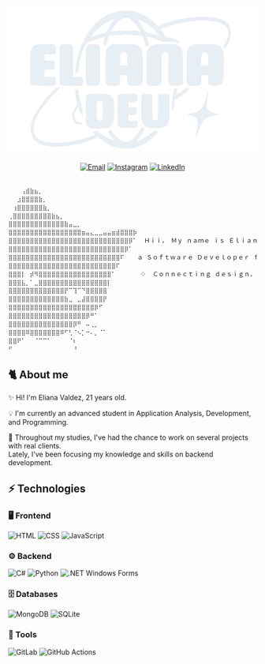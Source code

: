 <p align="center">
  <img src="assets/e-logo.png" alt="Eliana Dev Logo" height="300" width="700">
</p>

<div align="center">

[![Email](https://img.shields.io/badge/Email-D14836?style=for-the-badge&logo=gmail&logoColor=white)](mailto:valdezeliana38@gmail.com)
[![Instagram](https://img.shields.io/badge/Instagram-%23E4405F?style=for-the-badge&logo=instagram&logoColor=white)](https://www.instagram.com/__whoisellie)
[![LinkedIn](https://img.shields.io/badge/LinkedIn-%230077B5?style=for-the-badge&logo=linkedin&logoColor=white)](https://www.linkedin.com/in/valdezeliana)

</div>

```bash

⠀⠀⠀⢠⣾⣷⣦⡀⠀⠀⠀⠀⠀⠀⠀⠀⠀⠀⠀⠀⠀⠀⠀⠀⠀⠀⠀⠀⠀⠀
⠀⠀⣰⣿⣿⣿⣿⣷⡀⠀⠀⠀⠀⠀⠀⠀⠀⠀⠀⠀⠀⠀⠀⠀⠀⠀⠀⠀⠀⠀
⠀⢰⣿⣿⣿⣿⣿⣿⣷⡀⠀⠀⠀⠀⠀⠀⠀⠀⠀⠀⠀⠀⠀⠀⠀⠀⠀⠀⠀⠀
⢀⣿⣿⣿⣿⣿⣿⣿⣿⣿⣷⣦⡀⠀⠀⠀⠀⠀⠀⠀⠀⠀⠀⠀⠀⠀⠀⠀⠀⠀
⣿⣿⣿⣿⣿⣿⣿⣿⣿⣿⣿⣿⣿⣷⣤⣀⡀⠀⠀⠀⠀⠀⠀⠀⠀⠀⠀⠀⠀⠀
⣿⣿⣿⣿⣿⣿⣿⣿⣿⣿⣿⣿⣿⣿⣿⣿⣿⣶⣤⣄⣀⣀⣤⣤⣶⣾⣿⣿⣿⡷
⣿⣿⣿⣿⣿⣿⣿⣿⣿⣿⣿⣿⣿⣿⣿⣿⣿⣿⣿⣿⣿⣿⣿⣿⣿⣿⣿⣿⡿⠁  Ｈｉｉ， Ｍｙ ｎａｍｅ ｉｓ Ｅｌｉａｎａ！♡
⣿⣿⣿⣿⣿⣿⣿⣿⣿⣿⣿⣿⣿⣿⣿⣿⣿⣿⣿⣿⣿⣿⣿⣿⣿⣿⣿⡿⠁   
⣿⣿⣿⣿⣿⣿⣿⣿⣿⣿⣿⣿⣿⣿⣿⣿⣿⣿⣿⣿⣿⣿⣿⣿⣿⣿⠏⠀⠀⠀ａ Ｓｏｆｔｗａｒｅ Ｄｅｖｅｌｏｐｅｒ ｆｒｏｍ Ｂｕｅｎｏｓ Ａｉｒｅｓ
⣿⣿⣿⣿⣿⣿⣿⣿⣿⣿⣿⣿⣿⣿⣿⣿⣿⣿⣿⣿⣿⣿⣿⣿⣿⠏⠀⠀⠀⠀
⣿⣿⣿⡇⠀⡾⠻⣿⣿⣿⣿⣿⣿⣿⣿⣿⣿⣿⣿⣿⣿⣿⣿⣿⠁⠀⠀⠀⠀⠀ 𔓕  Ｃｏｎｎｅｃｔｉｎｇ ｄｅｓｉｇｎ， ｃｏｄｅ ａｎｄ ｆｕｎｃｔｉｏｎａｌｉｔｙ 𔓕
⣿⣿⣿⣧⡀⠁⣀⣿⣿⣿⣿⣿⣿⣿⣿⣿⣿⣿⣿⣿⣿⣿⣿⡇⠀⠀⠀⠀⠀⠀
⣿⣿⣿⣿⣿⣿⣿⣿⣿⣿⣿⣿⣿⡟⠉⢹⠉⠙⣿⣿⣿⣿⣿⠀⠀⠀⠀⠀⠀⠀
⣿⣿⣿⣿⣿⣿⣿⣿⣿⣿⣿⣿⣿⣷⣀⠀⣀⣼⣿⣿⣿⣿⡟⠀⠀⠀⠀⠀⠀⠀
⣿⣿⣿⣿⣿⣿⣿⣿⣿⣿⣿⣿⣿⣿⣿⣿⣿⣿⣿⣿⡿⠋⠀⠀⠀⠀⠀⠀⠀⠀
⣿⣿⣿⣿⣿⣿⣿⣿⣿⣿⣿⣿⣿⣿⣿⣿⣿⣿⡿⠛⠁⠀⠀⠀⠀⠀⠀⠀⠀⠀
⣿⣿⣿⣿⣿⣿⣿⣿⣿⣿⣿⣿⣿⣿⣿⡿⠛⠀⠤⢀⡀⠀⠀⠀⠀⠀⠀⠀⠀⠀
⣿⣿⣿⣿⠿⣿⣿⣿⣿⣿⣿⣿⠿⠋⢃⠈⠢⡁⠒⠄⡀⠈⠁⠀⠀⠀⠀⠀⠀⠀
⣿⣿⠟⠁⠀⠀⠈⠉⠉⠁⠀⠀⠀⠀⠈⠆⠀⠀⠀⠀⠀⠀⠀⠀⠀⠀⠀⠀⠀⠀
⠋⠀⠀⠀⠀⠀⠀⠀⠀⠀⠀⠀⠀⠀⠀⠘⠀⠀⠀⠀⠀⠀⠀⠀⠀⠀⠀⠀⠀⠀

```

## 🐈 About me

✨ Hi! I'm Eliana Valdez, 21 years old.

💡 I'm currently an advanced student in Application Analysis, Development, and Programming.

🚀 Throughout my studies, I've had the chance to work on several projects with real clients.  
Lately, I've been focusing my knowledge and skills on backend development.

## ⚡ Technologies

### 🖥️ Frontend

![HTML](https://img.shields.io/badge/html-orange?style=for-the-badge&logo=html5&logoColor=orange&labelColor=white)
![CSS](https://img.shields.io/badge/css-673499?style=for-the-badge&logo=css&logoColor=673499&labelColor=white)
![JavaScript](https://img.shields.io/badge/javascript-yellow?style=for-the-badge&logo=javascript&logoColor=yellow&labelColor=white)

### ⚙️ Backend

![C#](https://img.shields.io/badge/csharp-purple?style=for-the-badge&logo=sharp&logoColor=purple&labelColor=white)
![Python](https://img.shields.io/badge/python-336fa0?style=for-the-badge&logo=python&logoColor=336fa0&labelColor=white)
![.NET Windows Forms](https://img.shields.io/badge/.net%20Windows%20Forms-5C2D91?style=for-the-badge&logo=.net&logoColor=5C2D91&labelColor=white)

### 🗄️ Databases

![MongoDB](https://img.shields.io/badge/mongodb-darkgreen?style=for-the-badge&logo=mongodb&logoColor=darkgreen&labelColor=white)
![SQLite](https://img.shields.io/badge/sql:%20mssql-003B57?style=for-the-badge&logo=sqlite&logoColor=003B57&labelColor=white)

### 🔧 Tools

![GitLab](https://img.shields.io/badge/gitlab-orange?style=for-the-badge&logo=gitlab&logoColor=orange&labelColor=white)
![GitHub Actions](https://img.shields.io/badge/github-black?style=for-the-badge&logo=github&logoColor=black&labelColor=white)
